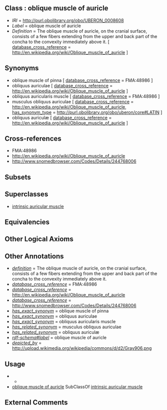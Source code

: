 
## Class : oblique muscle of auricle

 * *IRI* = http://purl.obolibrary.org/obo/UBERON_0008608
 * *Label* = oblique muscle of auricle
 * *Definition* = The oblique muscle of auricle, on the cranial surface, consists of a few fibers extending from the upper and back part of the concha to the convexity immediately above it. [ [database_cross_reference](../../ef/oboInOwl#hasDbXref.md) = http://en.wikipedia.org/wiki/Oblique_muscle_of_auricle ]

## Synonyms

 * oblique muscle of pinna [ [database_cross_reference](../../ef/oboInOwl#hasDbXref.md) = FMA:48986 ]
 * obliquus auriculae [ [database_cross_reference](../../ef/oboInOwl#hasDbXref.md) = http://en.wikipedia.org/wiki/Oblique_muscle_of_auricle ]
 * obliquus auricularis muscle [ [database_cross_reference](../../ef/oboInOwl#hasDbXref.md) = FMA:48986 ]
 * musculus obliquus auriculae [ [database_cross_reference](../../ef/oboInOwl#hasDbXref.md) = http://en.wikipedia.org/wiki/Oblique_muscle_of_auricle, [has_synonym_type](../../pe/oboInOwl#hasSynonymType.md) = http://purl.obolibrary.org/obo/uberon/core#LATIN ]
 * obliquus auriculæ [ [database_cross_reference](../../ef/oboInOwl#hasDbXref.md) = http://en.wikipedia.org/wiki/Oblique_muscle_of_auricle ]

## Cross-references

 * FMA:48986
 * http://en.wikipedia.org/wiki/Oblique_muscle_of_auricle
 * http://www.snomedbrowser.com/Codes/Details/244768006

## Subsets


## Superclasses

 * [intrinsic auricular muscle](../../UBERON/96/UBERON_0001596.md)

## Equivalencies


## Other Logical Axioms


## Other Annotations

 * *[definition](../../IAO/15/IAO_0000115.md)* = The oblique muscle of auricle, on the cranial surface, consists of a few fibers extending from the upper and back part of the concha to the convexity immediately above it.
 * *[database_cross_reference](../../ef/oboInOwl#hasDbXref.md)* = FMA:48986
 * *[database_cross_reference](../../ef/oboInOwl#hasDbXref.md)* = http://en.wikipedia.org/wiki/Oblique_muscle_of_auricle
 * *[database_cross_reference](../../ef/oboInOwl#hasDbXref.md)* = http://www.snomedbrowser.com/Codes/Details/244768006
 * *[has_exact_synonym](../../ym/oboInOwl#hasExactSynonym.md)* = oblique muscle of pinna
 * *[has_exact_synonym](../../ym/oboInOwl#hasExactSynonym.md)* = obliquus auriculae
 * *[has_exact_synonym](../../ym/oboInOwl#hasExactSynonym.md)* = obliquus auricularis muscle
 * *[has_related_synonym](../../ym/oboInOwl#hasRelatedSynonym.md)* = musculus obliquus auriculae
 * *[has_related_synonym](../../ym/oboInOwl#hasRelatedSynonym.md)* = obliquus auriculæ
 * *[rdf-schema#label](../../el/rdf-schema#label.md)* = oblique muscle of auricle
 * *[depicted_by](../../depicted/by/depicted_by.md)* = http://upload.wikimedia.org/wikipedia/commons/d/d2/Gray906.png

## Usage

 * -
 * [oblique muscle of auricle](../../UBERON/08/UBERON_0008608.md) SubClassOf [intrinsic auricular muscle](../../UBERON/96/UBERON_0001596.md)

## External Comments

